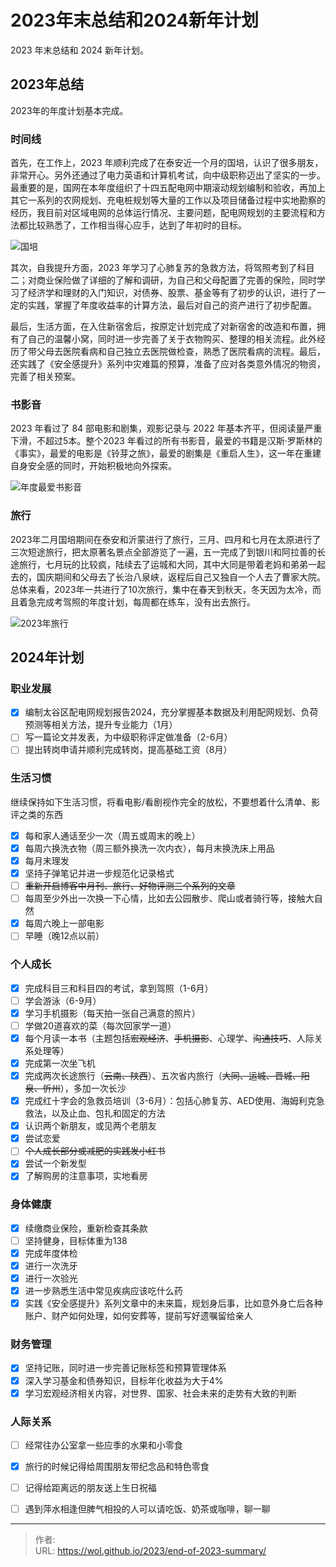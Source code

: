 # 2023年末总结和2024新年计划


2023 年末总结和 2024 新年计划。

<!--more-->

## 2023年总结

2023年的年度计划基本完成。

### 时间线

首先，在工作上，2023 年顺利完成了在泰安近一个月的国培，认识了很多朋友，非常开心。另外还通过了电力英语和计算机考试，向中级职称迈出了坚实的一步。最重要的是，国网在本年度组织了十四五配电网中期滚动规划编制和验收，再加上其它一系列的农网规划、充电桩规划等大量的工作以及项目储备过程中实地勘察的经历，我目前对区域电网的总体运行情况、主要问题，配电网规划的主要流程和方法都比较熟悉了，工作相当得心应手，达到了年初时的目标。

![国培](https://picped-1301226557.cos.ap-beijing.myqcloud.com/ZK_20231231_国培.png "国培")

其次，自我提升方面，2023 年学习了心肺复苏的急救方法，将驾照考到了科目二；对商业保险做了详细的了解和调研，为自己和父母配置了完善的保险，同时学习了经济学和理财的入门知识，对债券、股票、基金等有了初步的认识，进行了一定的实践，掌握了年度收益率的计算方法，最后对自己的资产进行了初步配置。

最后，生活方面，在入住新宿舍后，按原定计划完成了对新宿舍的改造和布置，拥有了自己的温馨小窝，同时进一步完善了关于衣物购买、整理的相关流程。此外经历了带父母去医院看病和自己独立去医院做检查，熟悉了医院看病的流程。最后，还实践了《安全感提升》系列中灾难篇的预算，准备了应对各类意外情况的物资，完善了相关预案。

### 书影音

2023 年看过了 84 部电影和剧集，观影记录与 2022 年基本齐平，但阅读量严重下滑，不超过5本。整个2023 年看过的所有书影音，最爱的书籍是汉斯·罗斯林的《事实》，最爱的电影是《铃芽之旅》，最爱的剧集是《重启人生》，这一年在重建自身安全感的同时，开始积极地向外探索。

![年度最爱书影音](https://picped-1301226557.cos.ap-beijing.myqcloud.com/ZK_20231231_年度最爱书影音.jpg "年度最爱书影音")

### 旅行

2023年二月国培期间在泰安和沂蒙进行了旅行，三月、四月和七月在太原进行了三次短途旅行，把太原著名景点全部游览了一遍，五一完成了到银川和阿拉善的长途旅行，七月玩的比较疯，陆续去了运城和大同，其中大同是带着老妈和弟弟一起去的，国庆期间和父母去了长治八泉峡，返程后自己又独自一个人去了曹家大院。总体来看，2023年一共进行了10次旅行，集中在春天到秋天，冬天因为太冷，而且着急完成考驾照的年度计划，每周都在练车，没有出去旅行。

![2023年旅行](https://picped-1301226557.cos.ap-beijing.myqcloud.com/ZK_20231231_2023年旅行总结.png "2023年旅行总结")

## 2024年计划

### 职业发展

- [x] 编制太谷区配电网规划报告2024，充分掌握基本数据及利用配网规划、负荷预测等相关方法，提升专业能力（1月）
- [ ] 写一篇论文并发表，为中级职称评定做准备（2-6月）
- [ ] 提出转岗申请并顺利完成转岗，提高基础工资（8月）

### 生活习惯

继续保持如下生活习惯，将看电影/看剧视作完全的放松，不要想着什么清单、影评之类的东西

- [x] 每和家人通话至少一次（周五或周末的晚上）
- [x] 每周六换洗衣物（周三额外换洗一次内衣），每月末换洗床上用品
- [x] 每月末理发
- [x] 坚持子弹笔记并进一步规范化记录格式
- [ ] ~~重新开启博客中月刊、旅行、好物评测三个系列的文章~~
- [ ] 每周至少外出一次换一下心情，比如去公园散步、爬山或者骑行等，接触大自然
- [x] 每周六晚上一部电影
- [ ] 早睡（晚12点以前）

### 个人成长

- [x] 完成科目三和科目四的考试，拿到驾照（1-6月）
- [ ] 学会游泳（6-9月）
- [x] 学习手机摄影（每天拍一张自己满意的照片）
- [ ] 学做20道喜欢的菜（每次回家学一道）
- [x] 每个月读一本书（主题包括~~宏观经济~~、~~手机摄影~~、心理学、~~沟通技巧~~、人际关系处理等）
- [x] 完成第一次坐飞机
- [x] 完成两次长途旅行（~~云南、陕西~~）、五次省内旅行（~~大同、运城、晋城、阳泉、忻州~~），多加一次长沙
- [x] 完成红十字会的急救员培训（3-6月）：包括心肺复苏、AED使用、海姆利克急救法，以及止血、包扎和固定的方法
- [x] 认识两个新朋友，或见两个老朋友
- [x] 尝试恋爱
- [ ] ~~个人成长部分或减肥的实践发小红书~~
- [x] 尝试一个新发型
- [x] 了解购房的注意事项，实地看房

### 身体健康

- [x] 续缴商业保险，重新检查其条款
- [ ] 坚持健身，目标体重为138
- [x] 完成年度体检
- [x] 进行一次洗牙
- [x] 进行一次验光
- [x] 进一步熟悉生活中常见疾病应该吃什么药
- [x] 实践《安全感提升》系列文章中的未来篇，规划身后事，比如意外身亡后各种账户、财产如何处理，如何安葬等，提前写好遗嘱留给亲人

### 财务管理

- [x] 坚持记账，同时进一步完善记账标签和预算管理体系
- [x] 深入学习基金和债券知识，目标年化收益为大于4%
- [x] 学习宏观经济相关内容，对世界、国家、社会未来的走势有大致的判断

### 人际关系

- [ ] 经常往办公室拿一些应季的水果和小零食
- [x] 旅行的时候记得给周围朋友带纪念品和特色零食
- [ ] 记得给距离远的朋友送上生日祝福
- [ ] 遇到萍水相逢但脾气相投的人可以请吃饭、奶茶或咖啡，聊一聊


---

> 作者:   
> URL: https://wol.github.io/2023/end-of-2023-summary/  

